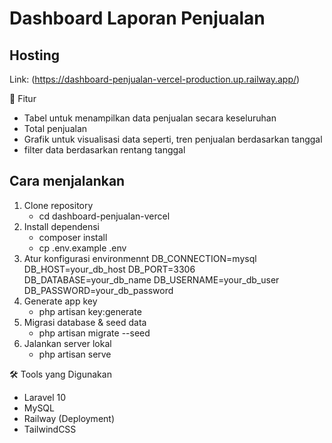 # Dashboard Laporan Penjualan
## Hosting
Link: (https://dashboard-penjualan-vercel-production.up.railway.app/)

🚀 Fitur
- Tabel untuk menampilkan data penjualan secara keseluruhan
- Total penjualan
- Grafik untuk visualisasi data seperti, tren penjualan berdasarkan tanggal
- filter data berdasarkan rentang tanggal

## Cara menjalankan
1. Clone repository
   - cd dashboard-penjualan-vercel
2. Install dependensi
   - composer install
   - cp .env.example .env
3. Atur konfigurasi environmennt
    DB_CONNECTION=mysql
    DB_HOST=your_db_host
    DB_PORT=3306
    DB_DATABASE=your_db_name
    DB_USERNAME=your_db_user
    DB_PASSWORD=your_db_password
4. Generate app key
   - php artisan key:generate
5. Migrasi database & seed data
   - php artisan migrate --seed
6. Jalankan server lokal
   - php artisan serve

🛠️ Tools yang Digunakan
- Laravel 10
- MySQL
- Railway (Deployment)
- TailwindCSS
